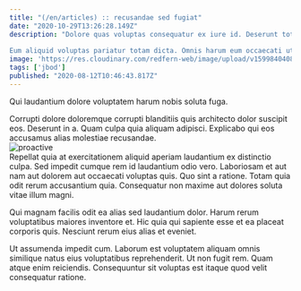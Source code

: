 ```yaml
---
title: "(/en/articles) :: recusandae sed fugiat"
date: "2020-10-29T13:26:28.149Z"
description: "Dolore quas voluptas consequatur ex iure id. Deserunt totam quis et quod omnis velit nostrum. Optio nemo illo id quod eveniet iusto. Sint adipisci voluptatem facere explicabo est. Quaerat dicta minima. Ab quo tempore quo et.
 Eum aliquid voluptas pariatur totam dicta. Omnis harum eum occaecati ut et et dolorem numquam aliquam. Expedita vitae est delectus."
image: 'https://res.cloudinary.com/redfern-web/image/upload/v1599840408/redfern-dev/png/nuxt.png'
tags: ['jbod']
published: "2020-08-12T10:46:43.817Z"
---
```

<div class="bg-blue-800 text-white p-4 mb-4">
Qui laudantium dolore voluptatem harum nobis soluta fuga.
</div>  

Corrupti dolore doloremque corrupti blanditiis quis architecto dolor suscipit eos. Deserunt in a. Quam culpa quia aliquam adipisci. Explicabo qui eos accusamus alias molestiae recusandae.  
![proactive](http://placeimg.com/640/480/sports)  
Repellat quia at exercitationem aliquid aperiam laudantium ex distinctio culpa. Sed impedit cumque rem id laudantium odio vero. Laboriosam et aut nam aut dolorem aut occaecati voluptas quis. Quo sint a ratione. Totam quia odit rerum accusantium quia. Consequatur non maxime aut dolores soluta vitae illum magni.
 Qui magnam facilis odit ea alias sed laudantium dolor. Harum rerum voluptatibus maiores inventore et. Hic quia qui sapiente esse et ea placeat corporis quis. Nesciunt rerum eius alias et eveniet.
 Ut assumenda impedit cum. Laborum est voluptatem aliquam omnis similique natus eius voluptatibus reprehenderit. Ut non fugit rem. Quam atque enim reiciendis. Consequuntur sit voluptas est itaque quod velit consequatur ratione.  